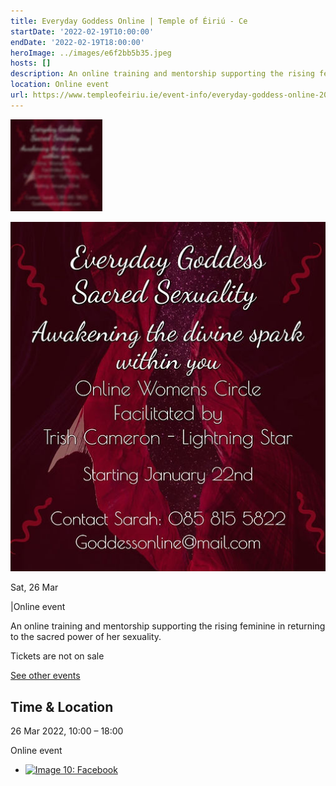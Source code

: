 ```yaml
---
title: Everyday Goddess Online | Temple of Éiriú - Ce
startDate: '2022-02-19T10:00:00'
endDate: '2022-02-19T18:00:00'
heroImage: ../images/e6f2bb5b35.jpeg
hosts: []
description: An online training and mentorship supporting the rising feminine in returning to the sacred power of her sexuality.
location: Online event
url: https://www.templeofeiriu.ie/event-info/everyday-goddess-online-2022-03-26-10-00
---
```


![Image 8: Everyday Goddess Online](../images/e6f2bb5b35.jpeg)

![Image 9: Everyday Goddess Online](../images/76c9e925c0.jpeg)

Sat, 26 Mar

|Online event


An online training and mentorship supporting the rising feminine in returning to the sacred power of her sexuality.

Tickets are not on sale

[See other events](https://www.templeofeiriu.ie/)

Time & Location
---------------

26 Mar 2022, 10:00 – 18:00

Online event


*   [![Image 10: Facebook](https://www.templeofeiriu.ie/event-info/everyday-goddess-online-2022-03-26-10-00)](https://www.facebook.com/templeofeiriu)


